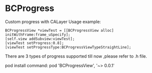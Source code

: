 # BCProgress
Custom progress with CALayer 
Usage example:
    
    BCProgressView *viewTest = [[BCProgressView alloc] initWithFrame:frame_uSpecify];
    [self.view addSubview:viewTest];
    [viewTest setProgress:0.8];
    [viewTest setProgressType:BCProgressViewTypeStraightLine];
    
There are 3 types of progress supported till now ,please refer to .h file.

pod install command: pod 'BCProgressView', '~> 0.0.1'
